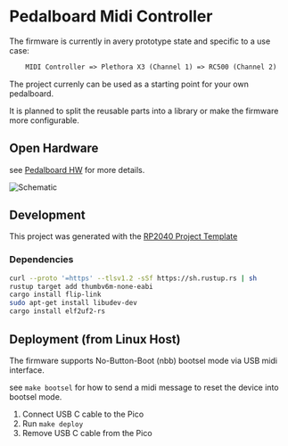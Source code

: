 # Pedalboard Midi Controller

The firmware is currently in avery prototype state and specific to a use case:

```txt
    MIDI Controller => Plethora X3 (Channel 1) => RC500 (Channel 2)
```

The project currenly can be used as a starting point for your own pedalboard.

It is planned to split the reusable parts into a library or make the firmware
more configurable.

## Open Hardware

see [Pedalboard HW](https://github.com/pedalboard/pedalboard-hw) for more details.

![Schematic](https://pedalboard.github.io/pedalboard-hw-site/Schematic/pedalboard-hw-MIDI.svg)

## Development

This project was generated with the [RP2040 Project Template](https://github.com/rp-rs/rp2040-project-template)

### Dependencies

```bash
curl --proto '=https' --tlsv1.2 -sSf https://sh.rustup.rs | sh
rustup target add thumbv6m-none-eabi
cargo install flip-link
sudo apt-get install libudev-dev
cargo install elf2uf2-rs
```

## Deployment (from Linux Host)

The firmware supports No-Button-Boot (nbb) bootsel mode via USB midi interface.

see `make bootsel` for how to send a midi message to reset the device into bootsel mode.

1. Connect USB C cable to the Pico
2. Run `make deploy`
3. Remove USB C cable from the Pico
